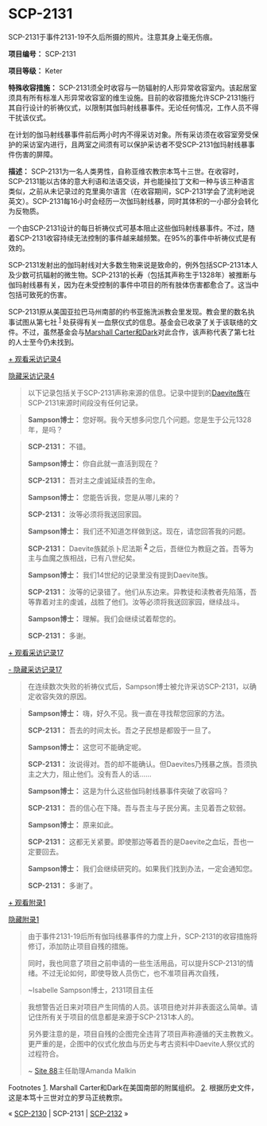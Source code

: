 # SCP-2131
                        




SCP-2131于事件2131-19不久后所摄的照片。注意其身上毫无伤痕。



**项目编号：** SCP-2131

**项目等级：** Keter

**特殊收容措施：** SCP-2131须全时收容与一防辐射的人形异常收容室内。该起居室须具有所有标准人形异常收容室的维生设施。目前的收容措施允许SCP-2131施行其自行设计的祈祷仪式，以限制其伽玛射线暴事件。无论任何情况，工作人员不得干扰该仪式。

在计划的伽马射线暴事件前后两小时内不得采访对象。所有采访须在收容室旁受保护的采访室内进行，且两室之间须有可以保护采访者不受SCP-2131伽玛射线暴事件伤害的屏障。

**描述：** SCP-2131为一名人类男性，自称亚维农教宗本笃十三世。在收容时，SCP-2131能以古体的意大利语和法语交谈，并也能操拉丁文和一种与该三种语言类似，之前从未记录过的克里奥尔语言（在收容期间，SCP-2131学会了流利地说英文）。SCP-2131每16小时会经历一次伽玛射线暴，同时其体积的一小部分会转化为反物质。

一个由SCP-2131设计的每日祈祷仪式可基本阻止这些伽玛射线暴事件。不过，随着SCP-2131收容持续无法控制的事件越来越频繁。在95%的事件中祈祷仪式是有效的。

SCP-2131发射出的伽玛射线对大多数生物来说是致命的，例外包括SCP-2131本人及少数可抗辐射的微生物。SCP-2131的长寿（包括其声称生于1328年）被推断与伽玛射线暴有关，因为在未受控制的事件中项目的所有肢体伤害都愈合了。这当中包括可致死的伤害。

SCP-2131原从美国亚拉巴马州南部的约书亚施洗派教会里发现。教会里的数名执事试图从第七社<sup class='footnoteref'>
 <a shape='rect' class='footnoteref' id='footnoteref-1' href='javascript:;' onclick='WIKIDOT.page.utils.scrollToReference(&apos;footnote-1&apos;)'>1</a>
</sup>处获得有关一血祭仪式的信息。基金会已收录了关于该联络的文件。不过，虽然基金会与[Marshall Carter和Dark](/marshall-carter-and-dark-hub)对此合作，该声称代表了第七社的人士至今仍未找到。


<a shape='rect' class='collapsible-block-link' href='javascript:;'>+&#160;&#35266;&#30475;&#37319;&#35775;&#35760;&#24405;4</a>

<a shape='rect' class='collapsible-block-link' href='javascript:;'>&#38544;&#34255;&#37319;&#35775;&#35760;&#24405;4</a>


> 以下记录包括关于SCP-2131声称来源的信息。记录中提到的[Daevite族](/scp-140)在SCP-2131来源时间段没有任何记录。
> 


> **Sampson博士：** 您好啊。我今天想多问您几个问题。您是生于公元1328年，是吗？
> 


> **SCP-2131：** 不错。
> 
> **Sampson博士：** 你自此就一直活到现在？
> 
> **SCP-2131：** 吾对主之虔诚延续吾的生命。
> 
> **Sampson博士：** 您能告诉我，您是从哪儿来的？
> 
> **SCP-2131：** 汝等必须将我送回家园。
> 
> **Sampson博士：** 我们还不知道怎样做到这。现在，请您回答我的问题。
> 
> **SCP-2131：** Daevite族弑杀卜尼法斯<sup class='footnoteref'>
 <a shape='rect' class='footnoteref' id='footnoteref-2' href='javascript:;' onclick='WIKIDOT.page.utils.scrollToReference(&apos;footnote-2&apos;)'>2</a>
</sup>之后，吾继位为教庭之首。吾等为主与血魔之族相战，已有八世纪矣。
> 
> **Sampson博士：** 我们14世纪的记录里没有提到Daevite族。
> 
> **SCP-2131：** 汝等的记录错了。他们从东边来。异教徒和渎教者先陷落，吾等靠着对主的虔诚，战胜了他们。汝等必须将我送回家园，继续战斗。
> 
> **Sampson博士：** 理解。我们会继续试着帮您的。
> 
> **SCP-2131：** 多谢。
> 





<a shape='rect' class='collapsible-block-link' href='javascript:;'>+&#160;&#35266;&#30475;&#37319;&#35775;&#35760;&#24405;17</a>

<a shape='rect' class='collapsible-block-link' href='javascript:;'>-&#160;&#38544;&#34255;&#37319;&#35775;&#35760;&#24405;17</a>


> 在连续数次失败的祈祷仪式后，Sampson博士被允许采访SCP-2131，以确定收容失效的原因。
> 


> **Sampson博士：** 嗨，好久不见。我一直在寻找帮您回家的方法。
> 
> **SCP-2131：** 吾去的时间太长。吾之子民想是都毁于一旦了。
> 
> **Sampson博士：** 这您可不能确定呢。
> 
> **SCP-2131：** 汝说得对。吾的却不能确认。但Daevites乃残暴之族。吾须执主之大力，阻止他们。没有吾人的话……
> 
> **Sampson博士：** 这是为什么这些伽玛射线暴事件突破了收容吗？
> 
> **SCP-2131：** 吾的信心在下降。吾与吾主与子民分离。主见着吾之软弱。
> 
> **Sampson博士：** 原来如此。
> 
> **SCP-2131：** 这都无关紧要。即使那边等着吾的是Daevite之血坛，吾也一定要回去。
> 
> **Sampson博士：** 我们会继续研究的。如果我们找到办法，一定会通知您。
> 
> **SCP-2131：** 多谢了。
> 





<a shape='rect' class='collapsible-block-link' href='javascript:;'>+&#160;&#35266;&#30475;&#38468;&#24405;1</a>

<a shape='rect' class='collapsible-block-link' href='javascript:;'>&#38544;&#34255;&#38468;&#24405;1</a>


> 由于事件2131-19后所有伽玛线暴事件的力度上升，SCP-2131的收容措施将修订，添加防止项目自残的措施。
> 
> 同时，我也同意了项目之前申请的一些生活用品，可以提升SCP-2131的情绪。不过无论如何，即使导致人员伤亡，也不准项目再次自残，
> 
> ~Isabelle Sampson博士，2131项目主任
> 


> 我想警告近日来对项目产生同情的人员。该项目绝对并非表面这么简单。请记住所有关于项目的信息都是来源于SCP-2131本人的。
> 
> 另外要注意的是，项目自残的企图完全违背了项目声称遵循的天主教教义。更严重的是，企图中的仪式化放血与历史与考古资料中Daevite人祭仪式的过程符合。
> 
> ~ [Site 88](/secure-facility-dossier-site-88)主任助理Amanda Malkin
> 





Footnotes
<a shape='rect' href='javascript:;' onclick='WIKIDOT.page.utils.scrollToReference(&apos;footnoteref-1&apos;)'>1</a>. Marshall Carter和Dark在美国南部的附属组织。
<a shape='rect' href='javascript:;' onclick='WIKIDOT.page.utils.scrollToReference(&apos;footnoteref-2&apos;)'>2</a>. 根据历史文件，这是本笃十三世对立的罗马正统教宗。



« [SCP-2130](/scp-2130) | SCP-2131 | [SCP-2132](/scp-2132) »





                    